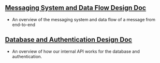 
## [Messaging System and Data Flow Design Doc](https://docs.google.com/document/d/1fitQejC715Ntl6mW40MSz4yy_R9je6yTKQXz4DXWjRE/edit?usp=sharing)
* An overview of the messaging system and data flow of a message from end-to-end

## [Database and Authentication Design Doc](https://docs.google.com/document/d/1iUpDAm8lzp_kHKxi3-7YvwYd2brkDcQHzZtqjhRdngk/edit?usp=sharing)
* An overview of how our internal API works for the database and authentication.
